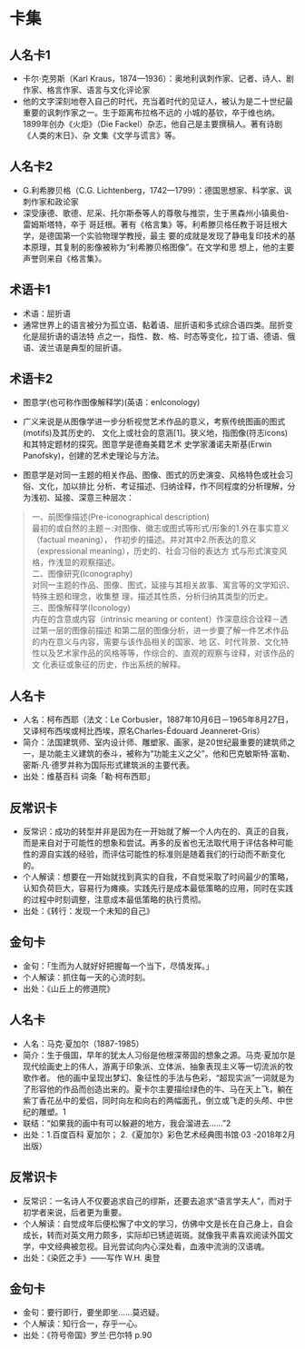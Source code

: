 
# 卡集


## 人名卡1

* 卡尔·克劳斯（Karl Kraus，1874—1936）：奥地利讽刺作家、记者、诗人、剧作家、格言作家、语言与文化评论家
* 他的文字深刻地卷入自己的时代，充当着时代的见证人，被认为是二十世纪最重要的讽刺作家之一。生于距离布拉格不远的
小城的基钦，卒于维也纳。1899年创办《火炬》（Die Fackel）杂志，他自己是主要撰稿人。著有诗剧《人类的末日》、杂
文集《文学与谎言》等。


## 人名卡2

* G.利希滕贝格（C.G. Lichtenberg，1742—1799）：德国思想家、科学家、讽刺作家和政论家
* 深受康德、歌德、尼采、托尔斯泰等人的尊敬与推崇，生于黑森州小镇奥伯-雷姆斯塔特，卒于
哥廷根。著有《格言集》等。利希滕贝格任教于哥廷根大学，是德国第一个实验物理学教授，最主
要的成就是发现了静电复印技术的基本原理，其复制的影像被称为“利希滕贝格图像”。在文学和思
想上，他的主要声誉则来自《格言集》。


## 术语卡1


* 术语：屈折语
* 通常世界上的语言被分为孤立语、黏着语、屈折语和多式综合语四类。屈折变化是屈折语的语法特
点之一，指性、数、格、时态等变化，拉丁语、德语、俄语、波兰语是典型的屈折语。



## 术语卡2

* 图意学(也可称作图像解释学)(英语：enIconology)
* 广义来说是从图像学进一步分析视觉艺术作品的意义，考察传统图画的图式(motifs)及其历史的、
文化上或社会的意涵[1]。狭义地，指图像(符志icons)和其特定题材的探究。图意学是德裔美籍艺术
史学家潘诺夫斯基(Erwin Panofsky)，创建的艺术史理论与方法。

* 图意学是对同一主题的相关作品、图像、图式的历史演变、风格特色或社会习俗、文化，加以排比
分析、考证描述、归纳诠释，作不同程度的分析理解，分为浅初、延接、深意三种层次：

> 一、前图像描述(Pre-iconographical description)  
最初的或自然的主题－:对图像、徽志或图式等形式/形象的1.外在事实意义（factual meaning），
作初步的描述。并对其中2.所表达的意义（expressional meaning），历史的、社会习俗的表达方
式与形式演变风格，作浅显的观察描述。  
> 二、图像研究(Iconography)  
对同一主题的作品、图像、图式，延接与其相关故事、寓言等的文学知识、特殊主题和理念，收集整
理，描述其性质，分析归纳其类型的历史。  
> 三、图像解释学(Iconology)  
内在的含意或内容（intrinsic meaning or content）作深意综合诠释－透过第一层的图像前描述
和第二层的图像分析，进一步要了解一件艺术作品的内在意义与内容，需要与该作品相关的国家、地
区、时代背景、文化特性以及艺术家作品的风格等等，作综合的、直观的观察与诠释，对该作品的文
化表征或象征的历史，作出系统的解释。




## 人名卡
* 人名：柯布西耶（法文：Le Corbusier，1887年10月6日－1965年8月27日，又译柯布西埃或柯比西埃，原名Charles-Édouard Jeanneret-Gris）
* 简介：法国建筑师、室内设计师、雕塑家、画家，是20世纪最重要的建筑师之一，是功能主义建筑的泰斗，被称为“功能主义之父”。他和巴克敏斯特·富勒、密斯·凡·德罗并称为国际形式建筑派的主要代表。
* 出处：维基百科 词条「勒·柯布西耶」

## 反常识卡
* 反常识：成功的转型并非是因为在一开始就了解一个人内在的、真正的自我，而是来自对于可能性的想象和尝试。再多的反省也无法取代用于评估各种可能性的源自实践的经验，而评估可能性的标准则是随着我们的行动而不断变化的。
* 个人解读：想要在一开始就找到真实的自我，不自觉采取了时间最少的策略，认知负荷巨大，容易行为瘫痪。实践先行是成本最低策略的应用，同时在实践的过程中时刻调整，注意成本最低策略的执行贯彻。
* 出处：《转行：发现一个未知的自己》

## 金句卡
* 金句：「生而为人就好好把握每一个当下，尽情发挥。」
* 个人解读：抓住每一天的心流时刻。
* 出处：《山丘上的修道院》







## 人名卡
* 人名：马克·夏加尔（1887-1985）
* 简介：生于俄国，早年的犹太人习俗是他根深蒂固的想象之源。马克·夏加尔是现代绘画史上的伟人，游离于印象派、立体派、抽象表现主义等一切流派的牧歌作者。
他的画中呈现出梦幻、象征性的手法与色彩，“超现实派”一词就是为了形容他的作品而创造出来的。夏卡尔主要描绘绿色的牛、马在天上飞，躺在紫丁香花丛中的爱侣，同时向左和向右的两幅面孔，倒立或飞走的头颅、中世纪的雕塑。1
* 联结：“如果我的画中有可以躲避的地方，我会溜进去……”2
* 出处：1.百度百科 夏加尔；
2.《夏加尔》彩色艺术经典图书馆·03 -2018年2月出版）

## 反常识卡
* 反常识：一名诗人不仅要追求自己的缪斯，还要去追求“语言学夫人”，而对于初学者来说，后者更为重要。
* 个人解读：自觉成年后便松懈了中文的学习，仿佛中文是长在自己身上，自会成长，转而对英文用力颇多，实际却已锈迹斑斑。就像我平素喜欢阅读外国文学，中文经典被忽视。目光尝试向内心深处看，血液中流淌的汉语魂。
* 出处：《染匠之手》——写作   W.H. 奥登

## 金句卡
* 金句：要行即行，要坐即坐……莫迟疑。
* 个人解读：知行合一，存乎一心。
* 出处：《符号帝国》罗兰·巴尔特 p.90

